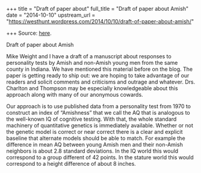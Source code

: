 +++
title = "Draft of paper about"
full_title = "Draft of paper about Amish"
date = "2014-10-10"
upstream_url = "https://westhunt.wordpress.com/2014/10/10/draft-of-paper-about-amish/"

+++
Source: [here](https://westhunt.wordpress.com/2014/10/10/draft-of-paper-about-amish/).

Draft of paper about Amish

Mike Weight and I have a draft of a manuscript about responses to
personality tests by Amish and non-Amish young men from the same county
in Indiana. We have mentioned this material before on the blog. The
paper is getting ready to ship out: we are hoping to take advantage of
our readers and solicit comments and criticisms and outrage and
whatever. Drs. Charlton and Thompson may be especially knowledgeable
about this approach along with many of our anonymous cowards.

Our approach is to use published data from a personality test from 1970
to construct an index of “Amishness” that we call the AQ that is
analogous to the well-known IQ of cognitive testing. With that, the
whole standard machinery of quantitative genetics is immediately
available. Whether or not the genetic model is correct or near correct
there is a clear and explicit baseline that alternate models should be
able to match. For example the difference in mean AQ between young Amish
men and their non-Amish neighbors is about 2.8 standard deviations. In
the IQ world this would correspond to a group different of 42 points. In
the stature world this would correspond to a height difference of about
8 inches.



